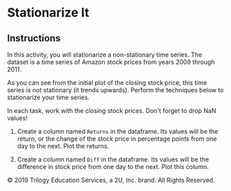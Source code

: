 # Stationarize It

## Instructions

In this activity, you will stationarize a non-stationary time series. The dataset is a time series of Amazon stock prices from years 2009 through 2011.

As you can see from the initial plot of the closing stock price, this time series is not stationary (it trends upwards). Perform the techniques below to stationarize your time series.

In each task, work with the closing stock prices. Don't forget to drop NaN values!

1. Create a column named `Returns` in the dataframe. Its values will be the return, or the change of the stock price in percentage points from one day to the next. Plot the returns.

2. Create a column named `Diff` in the dataframe. Its values will be the difference in stock price from one day to the next. Plot this column.

© 2019 Trilogy Education Services, a 2U, Inc. brand. All Rights Reserved.
